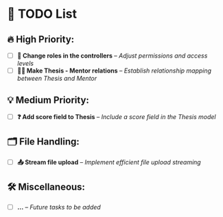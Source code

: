 ﻿

# 🚀 **TODO List**

## 🔥 **High Priority:**
- [ ] **🔄 Change roles in the controllers** – *Adjust permissions and access levels*
- [ ] **👨‍🏫 Make Thesis - Mentor relations** – *Establish relationship mapping between Thesis and Mentor*

## 💡 **Medium Priority:**
- [ ] **❓ Add score field to Thesis** – *Include a score field in the Thesis model*

## 🗂 **File Handling:**
- [ ] **📤 Stream file upload** – *Implement efficient file upload streaming*

## 🛠 **Miscellaneous:**
- [ ] **...** – *Future tasks to be added*
